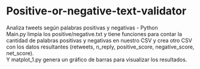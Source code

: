 # Positive-or-negative-text-validator
Analiza tweets según palabras positivas y negativas - Python </br>
Main.py limpia los positive/negative.txt y tiene funciones para contar la cantidad de palabras positivas y negativas en nuestro CSV y crea otro CSV </br>
con los datos resultantes (retweets, n_reply, positive_score, negative_score, net_score). </br>
Y matplot_1.py genera un gráfico de barras para visualizar los resultados.
